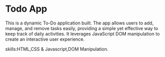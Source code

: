 <h1>Todo App</h1>
<p>
  This is a dynamic To-Do application built.
  The app allows users to add, manage, and remove tasks easily, providing a simple yet effective way to keep track of daily activities.
  It leverages JavaScript DOM manipulation to create an interactive user experience.
</p>
<p>skills:HTML,CSS & Javascript,DOM Manipulation.</p>
